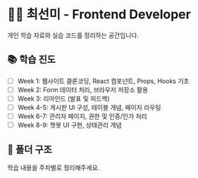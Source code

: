 # 👩‍💻 최선미 - Frontend Developer

개인 학습 자료와 실습 코드를 정리하는 공간입니다.

## 📚 학습 진도

- [ ] Week 1: 웹사이트 클론코딩, React 컴포넌트, Props, Hooks 기초
- [ ] Week 2: Form 데이터 처리, 브라우저 저장소 활용
- [ ] Week 3: 리마인드 (발표 및 피드백)
- [ ] Week 4-5: 게시판 UI 구성, 테이블 개념, 페이지 라우팅
- [ ] Week 6-7: 관리자 페이지, 권한 및 인증/인가 처리
- [ ] Week 8-9: 챗봇 UI 구현, 상태관리 개념

## 📁 폴더 구조

학습 내용을 주차별로 정리해주세요.
